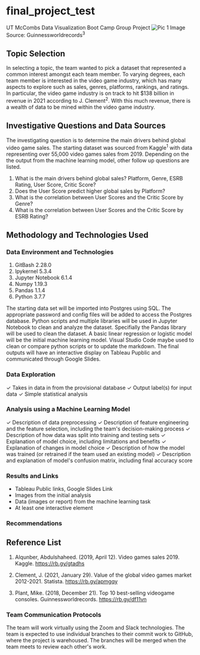 # final_project_test
UT McCombs Data Visualization Boot Camp Group Project
![Pic 1](https://github.com/Sephike/predict_user_score/blob/x_role/Images/video_game_controllers.jpg)
Image Source: Guinnessworldrecords<sup>3</sup>

## Topic Selection
In selecting a topic, the team wanted to pick a dataset that represented a common interest amongst each team member.  To varying degrees, each team member is interested in the video game industry, which has many aspects to explore such as sales, genres, platforms, rankings, and ratings.  In particular, the video game industry is on track to hit $138 billion in revenue in 2021 according to J. Clement<sup>2</sup>.  With this much revenue, there is a wealth of data to be mined within the video game industry.  

## Investigative Questions and Data Sources
The investigating question is to determine the main drivers behind global video game sales.  The starting dataset was sourced from Kaggle<sup>1</sup> with data representing over 55,000 video games sales from 2019.  Depending on the the output from the machine learning model, other follow up questions are listed.  

1. What is the main drivers behind global sales?  Platform, Genre, ESRB Rating, User Score, Critic Score?
2. Does the User Score predict higher global sales by Platform? 
3. What is the correlation between User Scores and the Critic Score by Genre? 
4. What is the correlation between User Scores and the Critic Score by ESRB Rating? 

## Methodology and Technologies Used
### Data Environment and Technologies 
1. GitBash 2.28.0 
2. Ipykernel 5.3.4
3. Jupyter Notebook 6.1.4 
4. Numpy 1.19.3
5. Pandas 1.1.4
6. Python 3.7.7

The starting data set will be imported into Postgres using SQL.  The appropriate password and config files will be added to access the Postgres database.  Python scripts and multiple libraries will be used in Jupyter Notebook to clean and analyze the dataset.  Specifially the Pandas library will be used to clean the dataset.  A basic linear regression or logistic model will be the initial machine learning model.  Visual Studio Code maybe used to clean or compare python scripts or to update the markdown.  The final outputs will have an interactive display on Tableau Pupblic and communicated through Google Slides.

### Data Exploration
✓ Takes in data in from the provisional
database
✓ Output label(s) for input data
✓ Simple statistical analysis

### Analysis using a Machine Learning Model
✓ Description of data preprocessing
✓ Description of feature engineering and the feature selection, including the team's decision-making process
✓ Description of how data was split into training and testing sets
✓ Explanation of model choice, including limitations and benefits
✓ Explanation of changes in model choice 
✓ Description of how the model was trained (or retrained if the team used an existing model)
✓ Description and explanation of model's confusion matrix, including final accuracy score

### Results and Links 
- Tableau Public links, Google Slides Link
- Images from the initial analysis
- Data (images or report) from the machine learning task
- At least one interactive element

### Recommendations

## Reference List
1. Alqunber, Abdulshaheed. (2019, April 12). Video games sales 2019. Kaggle. https://rb.gy/gtadhs

2. Clement, J. (2021, January 29). Value of the global video games market 2012-2021. Statista. https://rb.gy/apmgqy  

3. Plant, Mike. (2018, December 21). Top 10 best-selling videogame consoles. Guinnessworldrecords. https://rb.gy/df11vn

### Team Communication Protocols
The team will work virtually using the Zoom and Slack technologies.  The team is expected to use individual branches to their commit work to GitHub, where the project is warehoused.  The branches will be merged when the team meets to review each other's work.   
